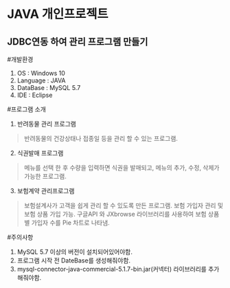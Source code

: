 JAVA 개인프로젝트
================
JDBC연동 하여 관리 프로그램 만들기
--------------------------------

#개발환경 
1. OS : Windows 10
2. Language : JAVA
3. DataBase : MySQL 5.7
4. IDE : Eclipse

#프로그램 소개

1. 반려동물 관리 프로그램
  > 반려동물의 건강상태나 접종일 등을 관리 할 수 있는 프로그램.
  
2. 식권발매 프로그램
  > 메뉴를 선택 한 후 수량을 입력하면 식권을 발매되고, 메뉴의 추가, 수정, 삭제가 가능한 프로그램.

3. 보험계약 관리프로그램
  > 보험설계사가 고객을 쉽게 관리 할 수 있도록 만든 프로그램.
  > 보험 가입자 관리 및 보험 상품 가입 가능.
  > 구글API 와 JXbrowse 라이브러리를 사용하여 보험 상품별 가입자 수를 Pie 차트로 나타냄.
  
#주의사항

1. MySQL 5.7 이상의 버전이 설치되어있어야함.
2. 프로그램 시작 전 DateBase를 생성해줘야함.
3. mysql-connector-java-commercial-5.1.7-bin.jar(커넥터) 라이브러리를 추가 해줘야함.


